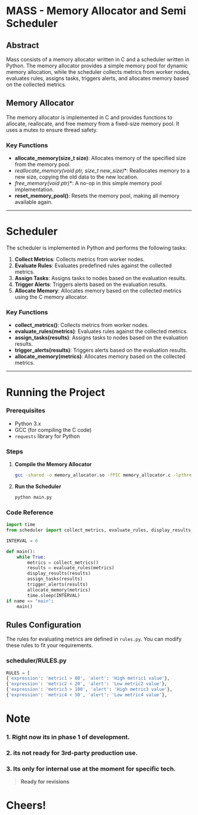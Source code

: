 # MASS - Memory Allocator and Semi Scheduler

## Abstract

Mass consists of a memory allocator written in C and a scheduler written in Python. The memory allocator provides a simple memory pool for dynamic memory allocation, while the scheduler collects metrics from worker nodes, evaluates rules, assigns tasks, triggers alerts, and allocates memory based on the collected metrics.

## Memory Allocator

The memory allocator is implemented in C and provides functions to allocate, reallocate, and free memory from a fixed-size memory pool. It uses a mutex to ensure thread safety.

### Key Functions

- **allocate_memory(size_t size)**: Allocates memory of the specified size from the memory pool.
- **reallocate_memory(void* ptr, size_t new_size)**: Reallocates memory to a new size, copying the old data to the new location.
- **free_memory(void* ptr)**: A no-op in this simple memory pool implementation.
- **reset_memory_pool()**: Resets the memory pool, making all memory available again.



---
# Scheduler

The scheduler is implemented in Python and performs the following tasks:

1. **Collect Metrics**: Collects metrics from worker nodes.
2. **Evaluate Rules**: Evaluates predefined rules against the collected metrics.
3. **Assign Tasks**: Assigns tasks to nodes based on the evaluation results.
4. **Trigger Alerts**: Triggers alerts based on the evaluation results.
5. **Allocate Memory**: Allocates memory based on the collected metrics using the C memory allocator.

### Key Functions

- **collect_metrics()**: Collects metrics from worker nodes.
- **evaluate_rules(metrics)**: Evaluates rules against the collected metrics.
- **assign_tasks(results)**: Assigns tasks to nodes based on the evaluation results.
- **trigger_alerts(results)**: Triggers alerts based on the evaluation results.
- **allocate_memory(metrics)**: Allocates memory based on the collected metrics.


---
# Running the Project

### Prerequisites

- Python 3.x
- GCC (for compiling the C code)
- `requests` library for Python

### Steps

1. **Compile the Memory Allocator**

   ```sh
   gcc -shared -o memory_allocator.so -fPIC memory_allocator.c -lpthread
   ```

2. **Run the Scheduler**

   ```sh
   python main.py
   ```

### Code Reference
```python
import time
from scheduler import collect_metrics, evaluate_rules, display_results, assign_tasks, trigger_alerts, allocate_memory

INTERVAL = 6

def main():
    while True:
        metrics = collect_metrics()
        results = evaluate_rules(metrics)
        display_results(results)
        assign_tasks(results)
        trigger_alerts(results)
        allocate_memory(metrics)
        time.sleep(INTERVAL)
if name == "main":
    main()
```


## Rules Configuration

The rules for evaluating metrics are defined in `rules.py`. You can modify these rules to fit your requirements.

### scheduler/RULES.py
 
```python
RULES = [
{'expression': 'metric1 > 80', 'alert': 'High metric1 value'},
{'expression': 'metric2 < 20', 'alert': 'Low metric2 value'},
{'expression': 'metric3 > 100', 'alert': 'High metric3 value'},
{'expression': 'metric4 < 50', 'alert': 'Low metric4 value'},
```

# Note
### 1.  Right now its in phase 1 of development. 
### 2. its not ready for 3rd-party production use. 
### 3. Its only for internal use at the moment for specific tech. 

>**Ready for revisions**

# **Cheers!**
